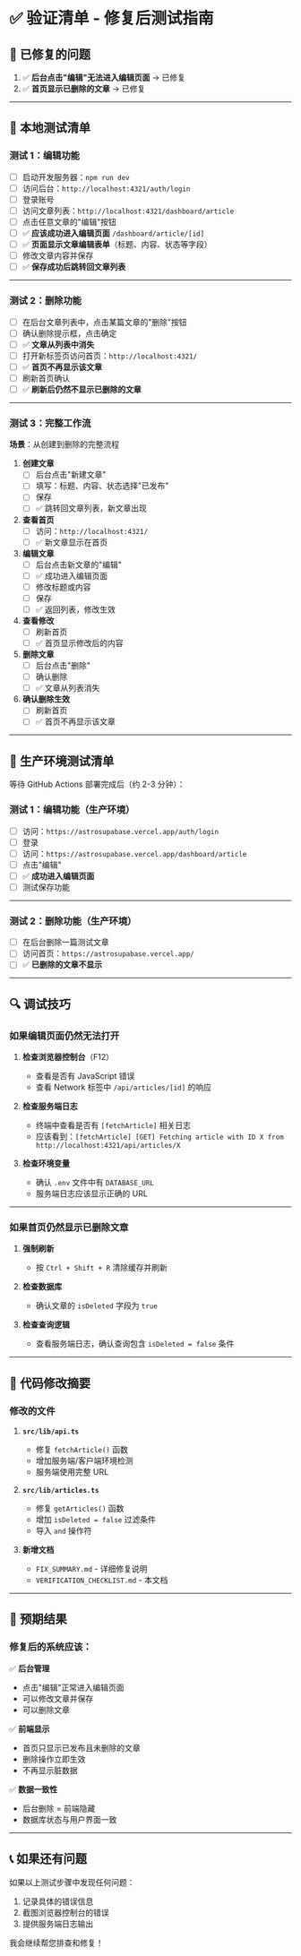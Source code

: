 # ✅ 验证清单 - 修复后测试指南

## 🎯 已修复的问题

1. ✅ **后台点击"编辑"无法进入编辑页面** → 已修复
2. ✅ **首页显示已删除的文章** → 已修复

---

## 🧪 本地测试清单

### 测试 1：编辑功能

- [ ] 启动开发服务器：`npm run dev`
- [ ] 访问后台：`http://localhost:4321/auth/login`
- [ ] 登录账号
- [ ] 访问文章列表：`http://localhost:4321/dashboard/article`
- [ ] 点击任意文章的"编辑"按钮
- [ ] ✅ **应该成功进入编辑页面** `/dashboard/article/[id]`
- [ ] ✅ **页面显示文章编辑表单**（标题、内容、状态等字段）
- [ ] 修改文章内容并保存
- [ ] ✅ **保存成功后跳转回文章列表**

---

### 测试 2：删除功能

- [ ] 在后台文章列表中，点击某篇文章的"删除"按钮
- [ ] 确认删除提示框，点击确定
- [ ] ✅ **文章从列表中消失**
- [ ] 打开新标签页访问首页：`http://localhost:4321/`
- [ ] ✅ **首页不再显示该文章**
- [ ] 刷新首页确认
- [ ] ✅ **刷新后仍然不显示已删除的文章**

---

### 测试 3：完整工作流

**场景**：从创建到删除的完整流程

1. **创建文章**
   - [ ] 后台点击"新建文章"
   - [ ] 填写：标题、内容、状态选择"已发布"
   - [ ] 保存
   - [ ] ✅ 跳转回文章列表，新文章出现

2. **查看首页**
   - [ ] 访问：`http://localhost:4321/`
   - [ ] ✅ 新文章显示在首页

3. **编辑文章**
   - [ ] 后台点击新文章的"编辑"
   - [ ] ✅ 成功进入编辑页面
   - [ ] 修改标题或内容
   - [ ] 保存
   - [ ] ✅ 返回列表，修改生效

4. **查看修改**
   - [ ] 刷新首页
   - [ ] ✅ 首页显示修改后的内容

5. **删除文章**
   - [ ] 后台点击"删除"
   - [ ] 确认删除
   - [ ] ✅ 文章从列表消失

6. **确认删除生效**
   - [ ] 刷新首页
   - [ ] ✅ 首页不再显示该文章

---

## 🚀 生产环境测试清单

等待 GitHub Actions 部署完成后（约 2-3 分钟）：

### 测试 1：编辑功能（生产环境）

- [ ] 访问：`https://astrosupabase.vercel.app/auth/login`
- [ ] 登录
- [ ] 访问：`https://astrosupabase.vercel.app/dashboard/article`
- [ ] 点击"编辑"
- [ ] ✅ **成功进入编辑页面**
- [ ] 测试保存功能

---

### 测试 2：删除功能（生产环境）

- [ ] 在后台删除一篇测试文章
- [ ] 访问首页：`https://astrosupabase.vercel.app/`
- [ ] ✅ **已删除的文章不显示**

---

## 🔍 调试技巧

### 如果编辑页面仍然无法打开

1. **检查浏览器控制台**（F12）
   - 查看是否有 JavaScript 错误
   - 查看 Network 标签中 `/api/articles/[id]` 的响应

2. **检查服务端日志**
   - 终端中查看是否有 `[fetchArticle]` 相关日志
   - 应该看到：`[fetchArticle] [GET] Fetching article with ID X from http://localhost:4321/api/articles/X`

3. **检查环境变量**
   - 确认 `.env` 文件中有 `DATABASE_URL`
   - 服务端日志应该显示正确的 URL

---

### 如果首页仍然显示已删除文章

1. **强制刷新**
   - 按 `Ctrl + Shift + R` 清除缓存并刷新

2. **检查数据库**
   - 确认文章的 `isDeleted` 字段为 `true`

3. **检查查询逻辑**
   - 查看服务端日志，确认查询包含 `isDeleted = false` 条件

---

## 📝 代码修改摘要

### 修改的文件

1. **`src/lib/api.ts`**
   - 修复 `fetchArticle()` 函数
   - 增加服务端/客户端环境检测
   - 服务端使用完整 URL

2. **`src/lib/articles.ts`**
   - 修复 `getArticles()` 函数
   - 增加 `isDeleted = false` 过滤条件
   - 导入 `and` 操作符

3. **新增文档**
   - `FIX_SUMMARY.md` - 详细修复说明
   - `VERIFICATION_CHECKLIST.md` - 本文档

---

## 🎉 预期结果

### 修复后的系统应该：

✅ **后台管理**
- 点击"编辑"正常进入编辑页面
- 可以修改文章并保存
- 可以删除文章

✅ **前端显示**
- 首页只显示已发布且未删除的文章
- 删除操作立即生效
- 不再显示脏数据

✅ **数据一致性**
- 后台删除 = 前端隐藏
- 数据库状态与用户界面一致

---

## 📞 如果还有问题

如果以上测试步骤中发现任何问题：
1. 记录具体的错误信息
2. 截图浏览器控制台的错误
3. 提供服务端日志输出

我会继续帮您排查和修复！

